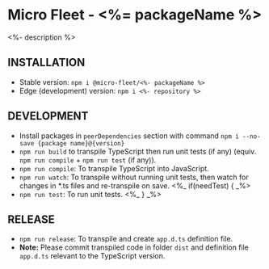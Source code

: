 # Micro Fleet - <%= packageName %>

<%- description %>

## INSTALLATION

- Stable version: `npm i @micro-fleet/<%- packageName %>`
- Edge (development) version: `npm i <%- repository %>`

## DEVELOPMENT

- Install packages in `peerDependencies` section with command `npm i --no-save {package name}@{version}`
- `npm run build` to transpile TypeScript then run unit tests (if any) (equiv. `npm run compile` + `npm run test` (if any)).
- `npm run compile`: To transpile TypeScript into JavaScript.
- `npm run watch`: To transpile without running unit tests, then watch for changes in *.ts files and re-transpile on save.
<%_ if(needTest) { _%>
- `npm run test`: To run unit tests.
<%_ } _%>

## RELEASE

- `npm run release`: To transpile and create `app.d.ts` definition file.
- **Note:** Please commit transpiled code in folder `dist` and definition file `app.d.ts` relevant to the TypeScript version.